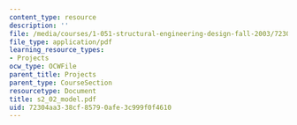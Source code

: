 ```yaml
---
content_type: resource
description: ''
file: /media/courses/1-051-structural-engineering-design-fall-2003/72304aa338cf85790afe3c999f0f4610_s2_02_model.pdf
file_type: application/pdf
learning_resource_types:
- Projects
ocw_type: OCWFile
parent_title: Projects
parent_type: CourseSection
resourcetype: Document
title: s2_02_model.pdf
uid: 72304aa3-38cf-8579-0afe-3c999f0f4610
---
```

